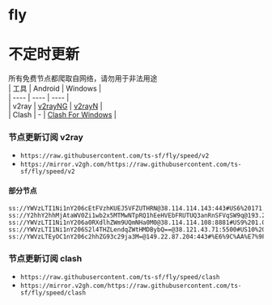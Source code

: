 # fly
# 不定时更新
所有免费节点都爬取自网络，请勿用于非法用途  
|  工具  | Android  | Windows  |  
|  ----  | ----   | ----  |  
| v2ray  | [v2rayNG](https://github.com/2dust/v2rayNG/releases) | [v2rayN](https://github.com/2dust/v2rayN/releases) |  
| Clash  | - | [Clash For Windows](https://github.com/2dust/clashN/releases) | 
  
### 节点更新订阅  v2ray
- `https://raw.githubusercontent.com/ts-sf/fly/speed/v2`  
- `https://mirror.v2gh.com/https://raw.githubusercontent.com/ts-sf/fly/speed/v2`  

#### 部分节点  
``` 
ss://YWVzLTI1Ni1nY206cEtFVzhKUEJ5VFZUTHRN@38.114.114.143:443#US6%20171.6KB%2Fs
ss://Y2hhY2hhMjAtaWV0Zi1wb2x5MTMwNTpRQ1hEeHVEbFRUTUQ3anRnSFVqSW9q@193.29.139.138:8080#%E6%9C%AA%E7%9F%A527%20666.5KB%2Fs
ss://YWVzLTI1Ni1nY206a0RXdlhZWm9UQmNHa0M0@38.114.114.108:8881#US9%201.0MB%2Fs
ss://YWVzLTI1Ni1nY206S2l4THZLendqZWtHMDBybQ==@38.121.43.71:5500#US10%201.7MB%2Fs
ss://YWVzLTEyOC1nY206c2hhZG93c29ja3M=@149.22.87.204:443#%E6%9C%AA%E7%9F%A543%201.9MB%2Fs
```
### 节点更新订阅  clash
- `https://raw.githubusercontent.com/ts-sf/fly/speed/clash`  
- `https://mirror.v2gh.com/https://raw.githubusercontent.com/ts-sf/fly/speed/clash`  


